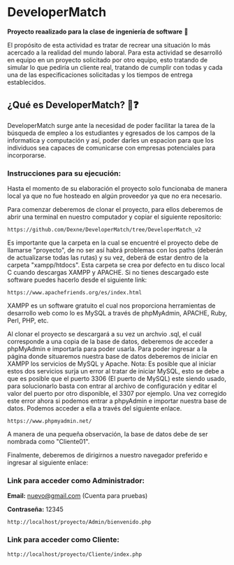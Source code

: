 # DeveloperMatch

**Proyecto reaalizado para la clase de ingeniería de software** 📖

El propósito de esta actividad es tratar de recrear una situación lo más acercado a la realidad del mundo laboral. Para esta actividad se desarrolló en equipo en un proyecto solicitado por otro equipo, esto tratando de simular lo que pediría un cliente real, tratando de cumplir con todas y cada una de las especificaciones solicitadas y los tiempos de entrega establecidos.

## ¿Qué es DeveloperMatch? 🤔❓

DeveloperMatch surge ante la necesidad de poder facilitar la tarea de la búsqueda de empleo a los estudiantes y egresados de los campos de la informatica y computación y así, poder darles un espacion para que los individuos sea capaces de comunicarse con empresas potenciales para incorporarse.

### Instrucciones para su ejecución:

Hasta el momento de su elaboración el proyecto solo funcionaba de manera local ya que no fue hosteado en algún proveedor ya que no era necesario.

Para comenzar deberemos de clonar el proyecto, para ellos deberemos de abrir una terminal en nuestro computador y copiar el siguiente repositorio:

```
https://github.com/Dexne/DeveloperMatch/tree/DeveloperMatch_v2
```

Es importante que la carpeta en la cual se encuentré el proyecto debe de llamarse "proyecto", de no ser así habrá problemas con los paths (deberán de actualizarse todas las rutas) y su vez, deberá de estar dentro de la carpeta "xampp/htdocs". Esta carpeta se crea por defecto en tu disco local C cuando descargas XAMPP y APACHE. Si no tienes descargado este software puedes hacerlo desde el siguiente link:

```
https://www.apachefriends.org/es/index.html
```

XAMPP es un software gratuito el cual nos proporciona herramientas de desarrollo web como lo es MySQL a través de phpMyAdmin, APACHE, Ruby, Perl, PHP, etc.

Al clonar el proyecto se descargará a su vez un archvio .sql, el cuál corresponde a una copia de la base de datos, deberemos de acceder a phpMyAdmin e importarla para poder usarla. Para poder ingresar a la página donde situaremos nuestra base de datos deberemos de iniciar en XAMPP los servicios de MySQL y Apache.
Nota: Es posible que al iniciar estos dos servicios surja un error al tratar de iniciar MySQL, esto se debe a que es posible que el puerto 3306 (El puerto de MySQL) este siendo usado, para solucionarlo basta con entrar al archivo de configuración y editar el valor del puerto por otro disponible, el 3307 por ejemplo.
Una vez corregido este error ahora si podemos entrar a phpyAdmin e importar nuestra base de datos. Podemos acceder a ella a través del siguiente enlace.

```
https://www.phpmyadmin.net/
```

A manera de una pequeña observación, la base de datos debe de ser nombrada como "Cliente01".

Finalmente, deberemos de dirigirnos a nuestro navegador preferido e ingresar al siguiente enlace:

### Link para acceder como Administrador:
 
**Email:** nuevo@gmail.com (Cuenta para pruebas)

**Contraseña:** 12345

```
http://localhost/proyecto/Admin/bienvenido.php
```

### Link para acceder como Cliente:

```
http://localhost/proyecto/Cliente/index.php
```
